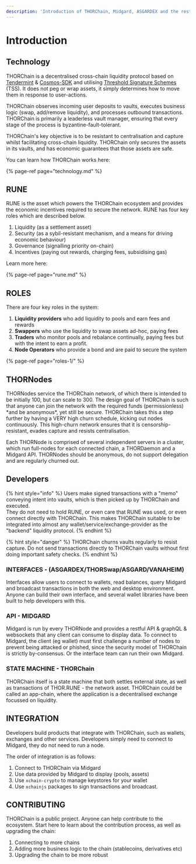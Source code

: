 ```yaml
---
description: 'Introduction of THORChain, Midgard, ASGARDEX and the rest of the ecosystem.'
---
```


# Introduction

## Technology

THORChain is a decentralised cross-chain liquidity protocol based on [Tendermint](https://tendermint.com/) & [Cosmos-SDK](https://cosmos.network/) and utilising [Threshold Signature Schemes](https://eprint.iacr.org/2019/114.pdf) \(TSS\). It does not peg or wrap assets, it simply determines how to move them in response to user-actions. 

THORChain observes incoming user deposits to vaults, executes business logic \(swap, add/remove liquidity\), and processes outbound transactions. THORChain is primarily a leaderless vault manager, ensuring that every stage of the process is byzantine-fault-tolerant. 

THORChain's key objective is to be resistant to centralisation and capture whilst facilitating cross-chain liquidity. THORChain only secures the assets in its vaults, and has economic guarantees that those assets are safe. 

You can learn how THORChain works here:

{% page-ref page="technology.md" %}

## RUNE

RUNE is the asset which powers the THORChain ecosystem and provides the economic incentives required to secure the network. RUNE has four key roles which are described below.

1. Liquidity \(as a settlement asset\)
2. Security \(as a sybil-resistant mechanism, and a means for driving economic behaviour\)
3. Governance \(signalling priority on-chain\)
4. Incentives \(paying out rewards, charging fees, subsidising gas\) 

Learn more here:

{% page-ref page="rune.md" %}

## ROLES

There are four key roles in the system:

1. **Liquidity providers** who add liquidity to pools and earn fees and rewards
2. **Swappers** who use the liquidity to swap assets ad-hoc, paying fees
3. **Traders** who monitor pools and rebalance continually, paying fees but with the intent to earn a profit. 
4. **Node Operators** who provide a bond and are paid to secure the system 

{% page-ref page="roles-1/" %}

## THORNodes

THORNodes service the THORChain network, of which there is intended to be initially 100, but can scale to 300. The design goal of THORChain is such that anyone can join the network with the required funds \(permissionless\) \*and be anonymous\*, yet still be secure. THORChain takes this a step further by having a VERY high churn schedule, kicking out nodes continuously. This high-churn network ensures that it is censorship-resistant, evades capture and resists centralisation.   
  
Each THORNode is comprised of several independent servers in a cluster, which run full-nodes for each connected chain, a THORDaemon and a Midgard API. THORNodes should be anonymous, do not support delegation and are regularly churned out. 

## Developers

{% hint style="info" %}
Users make signed transactions with a "memo" conveying intent into vaults, which is then picked up by THORChain and executed.   
They do not need to hold RUNE, or even care that RUNE was used, or even connect directly with THORChain. This makes THORChain suitable to be integrated into almost any wallet/service/exchange-provider as the "backend" liquidity protocol.
{% endhint %}

{% hint style="danger" %}
THORChain churns vaults regularly to resist capture. Do not send transactions directly to THORChain vaults without first doing important safety checks. 
{% endhint %}

### INTERFACES - \(ASGARDEX/THORSwap/ASGARD/VANAHEIM\)

Interfaces allow users to connect to wallets, read balances, query Midgard and broadcast transactions in both the web and desktop environment. Anyone can build their own interface, and several wallet libraries have been built to help developers with this.

### API - MIDGARD

Midgard is run by every THORNode and provides a restful API & graphQL & websockets that any client can consume to display data. To connect to Midgard, the client \(eg wallet\) must first challenge a number of nodes to prevent being attacked or phished, since the security model of THORChain is strictly by-consensus. Or the interface team can run their own Midgard. 

### STATE MACHINE - THORChain

THORChain itself is a state machine that both settles external state, as well as transactions of THOR.RUNE - the network asset. THORChain could be called an app-chain, where the application is a decentralised exchange focussed on liquidity. 

## INTEGRATION

Developers build products that integrate with THORChain, such as wallets, exchanges and other services. Developers simply need to connect to Midgard, they do not need to run a node.

The order of integration is as follows:

1. Connect to THORChain via Midgard
2. Use data provided by Midgard to display \(pools, assets\)
3. Use `xchain-crypto` to manage keystores for your wallet
4. Use `xchainjs` packages to sign transactions and broadcast.

## CONTRIBUTING

THORChain is a public project. Anyone can help contribute to the ecosystem. Start here to learn about the contribution process, as well as upgrading the chain:

1. Connecting to more chains
2. Adding more business logic to the chain \(stablecoins, derivatives etc\)
3. Upgrading the chain to be more robust

